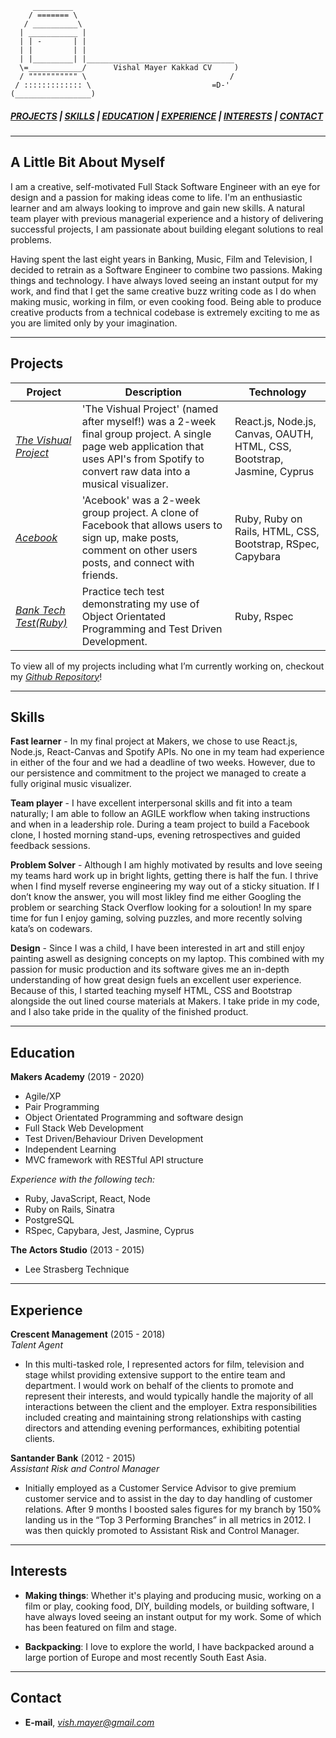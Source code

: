 ```
     _________
    / ======= \
   / __________\
  | ___________ |
  | | -       | |
  | |         | |
  | |_________| |_________________________________
  \=____________/      Vishal Mayer Kakkad CV     )  
  / """"""""""" \                                /
 / ::::::::::::: \                           =D-'
(_________________)
```

##### [*PROJECTS*](#projects) | [*SKILLS*](#skills) | [*EDUCATION*](#education) | [*EXPERIENCE*](#experience) | [*INTERESTS*](#interests) | [*CONTACT*](#contact)

---

## A Little Bit About Myself

I am a creative, self-motivated Full Stack Software Engineer with an eye for design and a passion for making ideas come to life. I'm an enthusiastic learner and am always looking to improve and gain new skills. A natural team player with previous managerial experience and a history of delivering successful projects, I am passionate about building elegant solutions to real problems.

Having spent the last eight years in Banking, Music, Film and Television, I decided to retrain as a Software Engineer to combine two passions. Making things and technology. I have always loved seeing an instant output for my work, and find that I get the same creative buzz writing code as I do when making music, working in film, or even cooking food. Being able to produce creative products from a technical codebase is extremely exciting to me as you are limited only by your imagination.

---

## Projects

| __Project__  | __Description__ | __Technology__ |
|---|---|---|
| [*The Vishual Project*](https://github.com/Walker-TW/Front-End-Vishual) | 'The Vishual Project' (named after myself!) was a 2-week final group project. A single page web application that uses API's from Spotify to convert raw data into a musical visualizer.| React.js, Node.js, Canvas, OAUTH, HTML, CSS, Bootstrap,  Jasmine, Cyprus|
| [*Acebook*](https://github.com/basselalsayed/acebook-derailed) | 'Acebook' was a 2-week group project. A clone of Facebook that allows users to sign up, make posts, comment on other users posts, and connect with friends. | Ruby, Ruby on Rails, HTML, CSS, Bootstrap, RSpec, Capybara|
| [*Bank Tech Test(Ruby)*](https://github.com/Vish-Mayer/bank-tech-test)  | Practice tech test demonstrating my use of Object Orientated Programming and Test Driven Development.| Ruby, Rspec|

To view all of my projects including what I’m currently working on, checkout my [*Github Repository*](https://github.com/Vish-Mayer?tab=repositories)!

---

## Skills

**Fast learner** - In my final project at Makers, we chose to use React.js, Node.js, React-Canvas and Spotify APIs. No one in my team had experience in either of the four and we had a deadline of two weeks. However, due to our persistence and commitment to the project we managed to create a fully original music visualizer.

**Team player** - I have excellent interpersonal skills and fit into a team naturally; I am able to follow an AGILE workflow when taking instructions and when in a leadership role. During a team project to build a Facebook clone, I hosted morning stand-ups, evening retrospectives and guided feedback sessions. 

**Problem Solver** - Although I am highly motivated by results and love seeing my teams hard work up in bright lights, getting there is half the fun. I thrive when I find myself reverse engineering my way out of a sticky situation. If I don’t know the answer, you will most likley find me either Googling the problem or searching Stack Overflow looking for a soloution! In my spare time for fun I enjoy gaming, solving puzzles, and more recently solving kata’s on codewars.

**Design** - Since I was a child, I have been interested in art and still enjoy painting aswell as designing concepts on my laptop. This combined with my passion for music production and its software gives me an in-depth understanding of how great design fuels an excellent user experience. Because of this, I started teaching myself HTML, CSS and Bootstrap alongside the out lined course materials at Makers. I take pride in my code, and I also take pride in the quality of the finished product. 



---
## Education

**Makers Academy** (2019 - 2020)

- Agile/XP 
- Pair Programming 
- Object Orientated Programming and software design
- Full Stack Web Development
- Test Driven/Behaviour Driven Development
- Independent Learning
- MVC framework with RESTful API structure

*Experience with the following tech:*
- Ruby, JavaScript, React, Node
- Ruby on Rails, Sinatra
- PostgreSQL
- RSpec, Capybara, Jest, Jasmine, Cyprus


**The Actors Studio** (2013 - 2015)

- Lee Strasberg Technique

---

## Experience

**Crescent Management** (2015 - 2018)   
*Talent Agent*  
- In this multi-tasked role, I represented actors for film, television and stage whilst providing extensive support to the entire team and department. I would work on behalf of the clients to promote and represent their interests, and would typically handle the majority of all interactions between the client and the employer. Extra responsibilities included creating and maintaining strong relationships with casting directors and attending evening performances, exhibiting potential clients.

**Santander Bank** (2012 - 2015)    
*Assistant Risk and Control Manager*  
- Initially employed as a Customer Service Advisor to give premium customer service and to assist in the day to day handling of customer relations. After 9 months I boosted sales figures for my branch by 150% landing us in the “Top 3 Performing Branches” in all metrics in 2012. I was then quickly promoted to Assistant Risk and Control Manager.

---

## Interests

- __Making things__: Whether it's playing and producing music, working on a film or play, cooking food, DIY, building models, or building software, I have always loved seeing an instant output for my work. Some of which has been featured on film and stage.

- __Backpacking__: I love to explore the world, I have backpacked around a large portion of Europe and most recently South East Asia.

---

## Contact
- __E-mail__, <a href="mailto:vish.mayer@gmail.com">*vish.mayer@gmail.com* </a>

